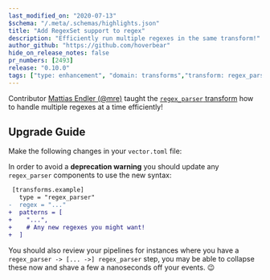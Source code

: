 ```yaml
---
last_modified_on: "2020-07-13"
$schema: "/.meta/.schemas/highlights.json"
title: "Add RegexSet support to regex"
description: "Efficiently run multiple regexes in the same transform!"
author_github: "https://github.com/hoverbear"
hide_on_release_notes: false
pr_numbers: [2493]
release: "0.10.0"
tags: ["type: enhancement", "domain: transforms","transform: regex_parser"]
---
```


Contributor [Mattias Endler (@mre)][urls.endler_dev] taught the [`regex_parser` transform][urls.vector_regex_parser] how to handle multiple regexes at a time efficiently!

## Upgrade Guide

Make the following changes in your `vector.toml` file:

In order to avoid a **deprecation warning** you should update any `regex_parser` components to use the new syntax:

```diff title="vector.toml"
 [transforms.example]
   type = "regex_parser"
-  regex = "..."
+  patterns = [
+    "...",
+    # Any new regexes you might want!
+  ]
```

You should also review your pipelines for instances where you have a `regex_parser -> [... ->] regex_parser` step, you may be able to collapse these now and shave a few a nanoseconds off your events. 😉

[urls.endler_dev]: https://endler.dev/
[urls.vector_regex_parser]: https://vector.dev/docs/reference/transforms/regex_parser/
